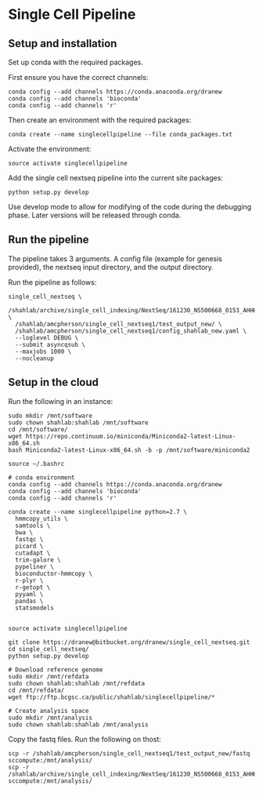 # Single Cell Pipeline

## Setup and installation

Set up conda with the required packages.

First ensure you have the correct channels:

```
conda config --add channels https://conda.anaconda.org/dranew
conda config --add channels 'bioconda'
conda config --add channels 'r'
```

Then create an environment with the required packages:

```
conda create --name singlecellpipeline --file conda_packages.txt
```

Activate the environment:

```
source activate singlecellpipeline
```

Add the single cell nextseq pipeline into the current site packages:

```
python setup.py develop
```

Use develop mode to allow for modifying of the code during the debugging phase.
Later versions will be released through conda.

## Run the pipeline

The pipeline takes 3 arguments.  A config file (example for genesis provided),
the nextseq input directory, and the output directory.

Run the pipeline as follows:

```
single_cell_nextseq \
  /shahlab/archive/single_cell_indexing/NextSeq/161230_NS500668_0153_AHHHWJAFXX/ \
  /shahlab/amcpherson/single_cell_nextseq1/test_output_new/ \
  /shahlab/amcpherson/single_cell_nextseq1/config_shahlab_new.yaml \
  --loglevel DEBUG \
  --submit asyncqsub \
  --maxjobs 1000 \
  --nocleanup
```

## Setup in the cloud

Run the following in an instance:

```
sudo mkdir /mnt/software
sudo chown shahlab:shahlab /mnt/software
cd /mnt/software/
wget https://repo.continuum.io/miniconda/Miniconda2-latest-Linux-x86_64.sh
bash Miniconda2-latest-Linux-x86_64.sh -b -p /mnt/software/miniconda2

source ~/.bashrc

# conda environment
conda config --add channels https://conda.anaconda.org/dranew
conda config --add channels 'bioconda'
conda config --add channels 'r'

conda create --name singlecellpipeline python=2.7 \
  hmmcopy_utils \
  samtools \
  bwa \
  fastqc \
  picard \
  cutadapt \
  trim-galore \
  pypeliner \
  bioconductor-hmmcopy \
  r-plyr \
  r-getopt \
  pyyaml \
  pandas \
  statsmodels
  

source activate singlecellpipeline

git clone https://dranew@bitbucket.org/dranew/single_cell_nextseq.git
cd single_cell_nextseq/
python setup.py develop

# Download reference genome
sudo mkdir /mnt/refdata
sudo chown shahlab:shahlab /mnt/refdata
cd /mnt/refdata/
wget ftp://ftp.bcgsc.ca/public/shahlab/singlecellpipeline/*

# Create analysis space
sudo mkdir /mnt/analysis
sudo chown shahlab:shahlab /mnt/analysis
```

Copy the fastq files.  Run the following on thost:

```
scp -r /shahlab/amcpherson/single_cell_nextseq1/test_output_new/fastq sccompute:/mnt/analysis/
scp -r /shahlab/archive/single_cell_indexing/NextSeq/161230_NS500668_0153_AHHHWJAFXX/SampleSheet.csv sccompute:/mnt/analysis/
```




